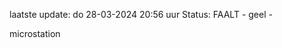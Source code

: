 laatste update: 
do 28-03-2024 20:56   uur 
Status: FAALT - geel - 
<div class="service Y">microstation</div>